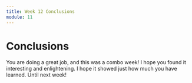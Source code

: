 ```yaml
---
title: Week 12 Conclusions
module: 11
---
```


# Conclusions

You are doing a great job, and this was a combo week! I hope you found it interesting and enlightening.  I hope it showed just how much you have learned.  Until next week!